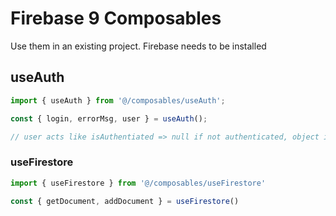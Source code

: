 # Firebase 9 Composables

Use them in an existing project. Firebase needs to be installed

## useAuth

```js
import { useAuth } from '@/composables/useAuth';

const { login, errorMsg, user } = useAuth();

// user acts like isAuthentiated => null if not authenticated, object if authenticated
```

### useFirestore

```js
import { useFirestore } from '@/composables/useFirestore'

const { getDocument, addDocument } = useFirestore()
```
